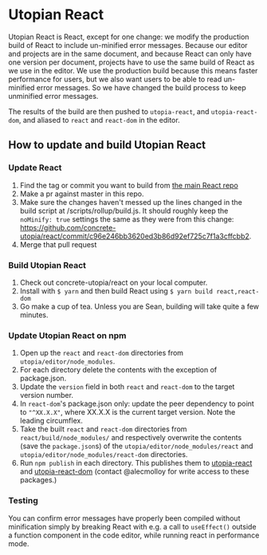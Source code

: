 # Utopian React
Utopian React is React, except for one change: we modify the production build of React to include un-minified error messages. Because our editor and projects are in the same document, and because React can only have one version per document, projects have to use the same build of React as we use in the editor. We use the production build because this means faster performance for users, but we also want users to be able to read un-minified error messages. So we have changed the build process to keep unminified error messages.

The results of the build are then pushed to `utopia-react`, and `utopia-react-dom`, and aliased to `react` and `react-dom` in the editor.

## How to update and build Utopian React
### Update React
1. Find the tag or commit you want to build from [the main React repo](https://github.com/facebook/react)
2. Make a pr against master in this repo.
3. Make sure the changes haven't messed up the lines changed in the build script at /scripts/rollup/build.js. It should roughly keep the `noMinify: true` settings the same as they were from this change: https://github.com/concrete-utopia/react/commit/c96e246bb3620ed3b86d92ef725c7f1a3cffcbb2.
4. Merge that pull request

### Build Utopian React
1. Check out concrete-utopia/react on your local computer.
2. Install with `$ yarn` and then build React using `$ yarn build react,react-dom`
3. Go make a cup of tea. Unless you are Sean, building will take quite a few minutes.

### Update Utopian React on npm
1. Open up the `react` and `react-dom` directories from `utopia/editor/node_modules`.
2. For each directory delete the contents with the exception of package.json.
3. Update the `version` field in both `react` and `react-dom` to the target version number.
4. In `react-dom`'s package.json only: update the peer dependency to point to `"^XX.X.X"`, where XX.X.X is the current target version. Note the leading circumflex.
5. Take the built `react` and `react-dom` directories from `react/build/node_modules/` and respectively overwrite the contents (save the `package.json`s) of the `utopia/editor/node_modules/react` and `utopia/editor/node_modules/react-dom` directories.
6. Run `npm publish` in each directory. This publishes them to [utopia-react](https://www.npmjs.com/package/utopia-react) and [utopia-react-dom](https://www.npmjs.com/package/utopia-react-dom) (contact @alecmolloy for write access to these packages.)

### Testing
You can confirm error messages have properly been compiled without minification simply by breaking React with e.g. a call to `useEffect()` outside a function component in the code editor, while running react in performance mode.
